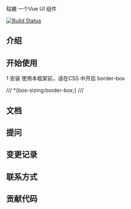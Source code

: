  轱辘  一个Vue UI 组件 

 [![Build Status](https://www.travis-ci.org/a5595223/gulu.svg?branch=master)](https://www.travis-ci.org/a5595223/gulu)

## 介绍

## 开始使用
1 安装
使用本框架前，请在CSS 中开启 border-box

///
*{box-sizing:border-box;}
///

## 文档

## 提问

## 变更记录

## 联系方式

## 贡献代码

